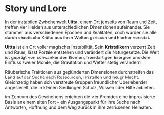 # Story und Lore

In der instabilen Zwischenwelt **Uitta**, einem Ort jenseits von Raum und Zeit, treffen vier Helden aus unterschiedlichen Dimensionen aufeinander. Sie stammen aus verschiedenen Epochen und Realitäten, doch wurden sie alle durch chaotische Kräfte aus ihren Welten gerissen und hierher versetzt.

**Uitta** ist ein Ort voller magischer Instabilität. Sein **Kristallkern** verzerrt Zeit und Raum, lässt Portale entstehen und verändert die Naturgesetze. Die Welt ist geprägt von schwankenden Biomen, fremdartigen Energien und dem Einfluss zweier Monde, die Gravitation und Wetter stetig verändern.

Räuberische Fraktionen aus geplünderten Dimensionen durchstreifen das Land auf der Suche nach Ressourcen, Kristallen und neuer Macht. Gleichzeitig haben sich verstreute Gruppen freundlicher Überlebender angesiedelt, die in kleinen Siedlungen Schutz, Wissen oder Hilfe anbieten.

Im Zentrum des Geschehens errichten die vier Fremden eine improvisierte Basis an einem alten Fort – ein Ausgangspunkt für ihre Suche nach Antworten, Hoffnung und dem Weg zurück in ihre zerrissenen Heimaten.

